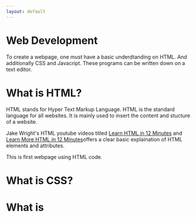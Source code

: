 ```yaml
---
layout: default
---
```


# Web Development

To create a webpage, one must have a basic underdtanding on HTML. And additionally CSS and Javacript. These programs can be written down on a text editor.

# What is HTML?
HTML stands for Hyper Text Markup Language. HTML is the standard language for all websites. It is mainly used to insert the content and stucture of a website.

Jake Wright's HTML youtube videos titled [Learn HTML in 12 Minutes](https://www.youtube.com/watch?v=bWPMSSsVdPk&t=448s) and [Learn More HTML in 12 Minutes](https://www.youtube.com/watch?v=KJ13lX20FqU&t=384s)offers a clear basic explaination of HTML elements and attributes.

This is first webpage using HTML code.


# What is CSS? 

# What is
